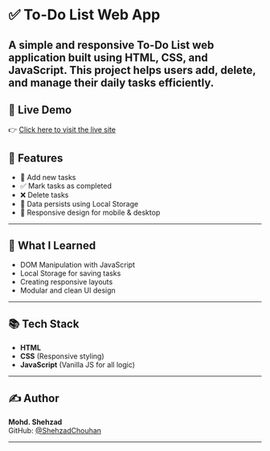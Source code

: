 # ✅ To-Do List Web App

A simple and responsive **To-Do List** web application built using **HTML**, **CSS**, and **JavaScript**. This project helps users add, delete, and manage their daily tasks efficiently.
---

## 🔗 Live Demo

👉 [Click here to visit the live site](https://shehzadchouhan.github.io/gym-intro-page/)

## 🚀 Features

- 📝 Add new tasks
- ✅ Mark tasks as completed
- ❌ Delete tasks
- 💾 Data persists using Local Storage
- 📱 Responsive design for mobile & desktop

---

## 🧠 What I Learned

- DOM Manipulation with JavaScript
- Local Storage for saving tasks
- Creating responsive layouts
- Modular and clean UI design

---

## 📚 Tech Stack

- **HTML**
- **CSS** (Responsive styling)
- **JavaScript** (Vanilla JS for all logic)
---

## ✍️ Author

**Mohd. Shehzad**  
GitHub: [@ShehzadChouhan](https://github.com/ShehzadChouhan)

---

